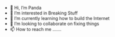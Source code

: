 - 👋 Hi, I’m Panda
- 👀 I’m interested in Breaking Stuff
- 🌱 I’m currently learning how to build the Internet
- 💞️ I’m looking to collaborate on fixing things
- 📫 How to reach me .......

<!---
changw414/changw414 is a ✨ special ✨ repository because its `README.md` (this file) appears on your GitHub profile.
You can click the Preview link to take a look at your changes.
--->
